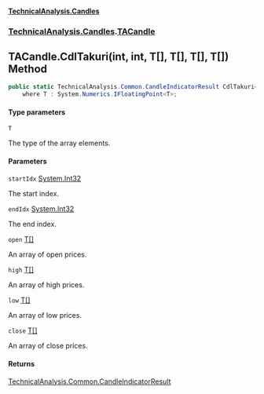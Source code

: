 #### [TechnicalAnalysis.Candles](Atypical.TechnicalAnalysis.Candles.md 'Atypical.TechnicalAnalysis.Candles')
### [TechnicalAnalysis.Candles](Atypical.TechnicalAnalysis.Candles.md#TechnicalAnalysis.Candles 'TechnicalAnalysis.Candles').[TACandle](TACandle.md 'TechnicalAnalysis.Candles.TACandle')

## TACandle.CdlTakuri<T>(int, int, T[], T[], T[], T[]) Method

```csharp
public static TechnicalAnalysis.Common.CandleIndicatorResult CdlTakuri<T>(int startIdx, int endIdx, T[] open, T[] high, T[] low, T[] close)
    where T : System.Numerics.IFloatingPoint<T>;
```
#### Type parameters

<a name='TechnicalAnalysis.Candles.TACandle.CdlTakuri_T_(int,int,T[],T[],T[],T[]).T'></a>

`T`

The type of the array elements.
#### Parameters

<a name='TechnicalAnalysis.Candles.TACandle.CdlTakuri_T_(int,int,T[],T[],T[],T[]).startIdx'></a>

`startIdx` [System.Int32](https://docs.microsoft.com/en-us/dotnet/api/System.Int32 'System.Int32')

The start index.

<a name='TechnicalAnalysis.Candles.TACandle.CdlTakuri_T_(int,int,T[],T[],T[],T[]).endIdx'></a>

`endIdx` [System.Int32](https://docs.microsoft.com/en-us/dotnet/api/System.Int32 'System.Int32')

The end index.

<a name='TechnicalAnalysis.Candles.TACandle.CdlTakuri_T_(int,int,T[],T[],T[],T[]).open'></a>

`open` [T](TACandle.CdlTakuri_T_(int,int,T[],T[],T[],T[]).md#TechnicalAnalysis.Candles.TACandle.CdlTakuri_T_(int,int,T[],T[],T[],T[]).T 'TechnicalAnalysis.Candles.TACandle.CdlTakuri<T>(int, int, T[], T[], T[], T[]).T')[[]](https://docs.microsoft.com/en-us/dotnet/api/System.Array 'System.Array')

An array of open prices.

<a name='TechnicalAnalysis.Candles.TACandle.CdlTakuri_T_(int,int,T[],T[],T[],T[]).high'></a>

`high` [T](TACandle.CdlTakuri_T_(int,int,T[],T[],T[],T[]).md#TechnicalAnalysis.Candles.TACandle.CdlTakuri_T_(int,int,T[],T[],T[],T[]).T 'TechnicalAnalysis.Candles.TACandle.CdlTakuri<T>(int, int, T[], T[], T[], T[]).T')[[]](https://docs.microsoft.com/en-us/dotnet/api/System.Array 'System.Array')

An array of high prices.

<a name='TechnicalAnalysis.Candles.TACandle.CdlTakuri_T_(int,int,T[],T[],T[],T[]).low'></a>

`low` [T](TACandle.CdlTakuri_T_(int,int,T[],T[],T[],T[]).md#TechnicalAnalysis.Candles.TACandle.CdlTakuri_T_(int,int,T[],T[],T[],T[]).T 'TechnicalAnalysis.Candles.TACandle.CdlTakuri<T>(int, int, T[], T[], T[], T[]).T')[[]](https://docs.microsoft.com/en-us/dotnet/api/System.Array 'System.Array')

An array of low prices.

<a name='TechnicalAnalysis.Candles.TACandle.CdlTakuri_T_(int,int,T[],T[],T[],T[]).close'></a>

`close` [T](TACandle.CdlTakuri_T_(int,int,T[],T[],T[],T[]).md#TechnicalAnalysis.Candles.TACandle.CdlTakuri_T_(int,int,T[],T[],T[],T[]).T 'TechnicalAnalysis.Candles.TACandle.CdlTakuri<T>(int, int, T[], T[], T[], T[]).T')[[]](https://docs.microsoft.com/en-us/dotnet/api/System.Array 'System.Array')

An array of close prices.

#### Returns
[TechnicalAnalysis.Common.CandleIndicatorResult](https://docs.microsoft.com/en-us/dotnet/api/TechnicalAnalysis.Common.CandleIndicatorResult 'TechnicalAnalysis.Common.CandleIndicatorResult')